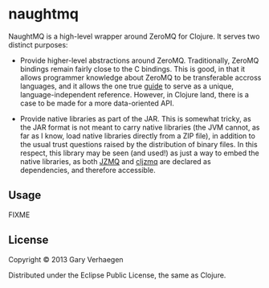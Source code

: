 # naughtmq

NaughtMQ is a high-level wrapper around ZeroMQ for Clojure. It serves two distinct purposes:

* Provide higher-level abstractions around ZeroMQ. Traditionally, ZeroMQ bindings remain fairly close to the C bindings. This is good, in that it allows programmer knowledge about ZeroMQ to be transferable accross languages, and it allows the one true [guide](http://zguide.zeromq.org) to serve as a unique, language-independent reference. However, in Clojure land, there is a case to be made for a more data-oriented API.

* Provide native libraries as part of the JAR. This is somewhat tricky, as the JAR format is not meant to carry native libraries (the JVM cannot, as far as I know, load native libraries directly from a ZIP file), in addition to the usual trust questions raised by the distribution of binary files. In this respect, this library may be seen (and used!) as just a way to embed the native libraries, as both [JZMQ](https://github.com/zeromq/jzmq) and [cljzmq](https://github.com/zeromq/cljzmq) are declared as dependencies, and therefore accessible.

## Usage

FIXME

## License

Copyright © 2013 Gary Verhaegen

Distributed under the Eclipse Public License, the same as Clojure.
